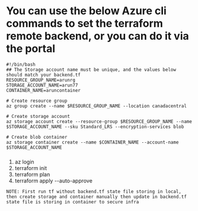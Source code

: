 

# You can use the below Azure cli commands to set the terraform remote backend, or you can do it via the portal

``` shell
#!/bin/bash
## The Storage account name must be unique, and the values below should match your backend.tf
RESOURCE_GROUP_NAME=arunrg
STORAGE_ACCOUNT_NAME=arun77
CONTAINER_NAME=aruncontainer

# Create resource group
az group create --name $RESOURCE_GROUP_NAME --location canadacentral

# Create storage account
az storage account create --resource-group $RESOURCE_GROUP_NAME --name $STORAGE_ACCOUNT_NAME --sku Standard_LRS --encryption-services blob

# Create blob container
az storage container create --name $CONTAINER_NAME --account-name $STORAGE_ACCOUNT_NAME
```

###
1) az login
2) terraform init
3) terraform plan
4) terraform apply --auto-approve
```
NOTE: First run tf without backend.tf state file storing in local, then create storage and container manually then update in backend.tf state file is storing in container to secure infra
